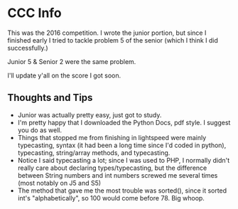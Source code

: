 # CCC Info

This was the 2016 competition. I wrote the junior portion, but since I finished early I tried to tackle problem 5 of the senior (which I think I did successfully.)

Junior 5 & Senior 2 were the same problem.

I'll update y'all on the score I got soon.

## Thoughts and Tips
* Junior was actually pretty easy, just got to study.
* I'm pretty happy that I downloaded the Python Docs, pdf style. I suggest you do as well.
* Things that stopped me from finishing in lightspeed were mainly typecasting, syntax (it had been a long time since I'd coded in python), typecasting, string/array methods, and typecasting.
* Notice I said typecasting a lot; since I was used to PHP, I normally didn't really care about declaring types/typecasting, but the difference between String numbers and int numbers screwed me several times (most notably on J5 and S5)
* The method that gave me the most trouble was sorted(), since it sorted int's "alphabetically", so 100 would come before 78. Big whoop.
